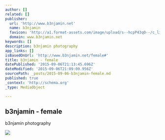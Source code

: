 ```yaml
---
author: []
related: []
publisher:
  url: 'http://www.b3njamin.net'
  name: b3njamin
  favicon: 'http://a1.format-assets.com/image/upload/s--hcpP43qO--/c_limit,g_center,h_16,w_16/a_auto,fl_keep_iptc.progressive,q_95/325191-15053501-b3njamin_card.ico'
  domain: www.b3njamin.net
keywords: []
description: b3njamin photography
app_links: []
isBasedOnUrl: 'http://www.b3njamin.net/female#'
title: b3njamin - female
datePublished: '2015-09-06T21:13:45.696Z'
dateModified: '2015-09-06T21:09:09.956Z'
sourcePath: _posts/2015-09-06-b3njamin-female.md
published: true
_context: 'http://schema.org'
_type: MediaObject

---
```

<article style=""><h1>b3njamin - female</h1><p>b3njamin photography</p><img src="http://a5.format-assets.com/image/private/s--Mr3qEmgx--/c_limit,g_center,h_65535,w_1600/a_auto,fl_keep_iptc.progressive,q_95/maternity_lifestyle-79-2_uyl73e.jpg" /></article>